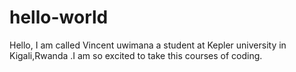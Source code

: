 # hello-world
Hello,
I am called Vincent uwimana a student at Kepler university in Kigali,Rwanda .I am so excited to take this courses of coding.
